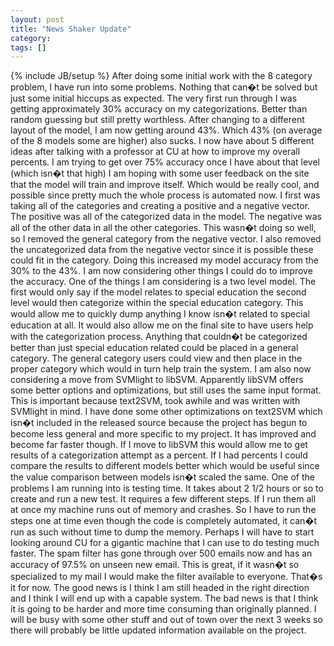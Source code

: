 ```yaml
---
layout: post
title: "News Shaker Update"
category:
tags: []
---
```

{% include JB/setup %}
After doing some initial work with the 8 category problem, I have run into some problems. Nothing that can�t be solved but just some initial hiccups as expected. The very first run through I was getting approximately 30% accuracy on my categorizations. Better than random guessing but still pretty worthless. After changing to a different layout of the model, I am now getting around 43%. Which 43% (on average of the 8 models some are higher) also sucks. I now have about 5 different ideas after talking with a professor at CU at how to improve my overall percents. I am trying to get over 75% accuracy once I have about that level (which isn�t that high) I am hoping with some user feedback on the site that the model will train and improve itself. Which would be really cool, and possible since pretty much the whole process is automated now.     I first was taking all of the categories and creating a positive and a negative vector. The positive was all of the categorized data in the model. The negative was all of the other data in all the other categories. This wasn�t doing so well, so I removed the general category from the negative vector. I also removed the uncategorized data from the negative vector since it is possible these could fit in the category. Doing this increased my model accuracy from the 30% to the 43%.    I am now considering other things I could do to improve the accuracy. One of the things I am considering is a two level model. The first would only say if the model relates to special education the second level would then categorize within the special education category. This would allow me to quickly dump anything I know isn�t related to special education at all. It would also allow me on the final site to have users help with the categorization process. Anything that couldn�t be categorized better than just special education related could be placed in a general category. The general category users could view and then place in the proper category which would in turn help train the system.    I am also now considering a move from SVMlight to libSVM. Apparently libSVM offers some better options and optimizations, but still uses the same input format. This is important because text2SVM, took awhile and was written with SVMlight in mind. I have done some other optimizations on text2SVM which isn�t included in the released source because the project has begun to become less general and more specific to my project. It has improved and become far faster though. If I move to libSVM this would allow me to get results of a categorization attempt as a percent. If I had percents I could compare the results to different models better which would be useful since the value comparison between models isn�t scaled the same.    One of the problems I am running into is testing time. It takes about 2 1/2 hours or so to create and run a new test. It requires a few different steps. If I run them all at once my machine runs out of memory and crashes. So I have to run the steps one at time even though the code is completely automated, it can�t run as such without time to dump the memory. Perhaps I will have to start looking around CU for a gigantic machine that I can use to do testing much faster.     The spam filter has gone through over 500 emails now and has an accuracy of 97.5% on unseen new email. This is great, if it wasn�t so specialized to my mail I would make the filter available to everyone.    That�s it for now. The good news is I think I am still headed in the right direction and I think I will end up with a capable system. The bad news is that I think it is going to be harder and more time consuming than originally planned. I will be busy with some other stuff and out of town over the next 3 weeks so there will probably be little updated information available on the project.
